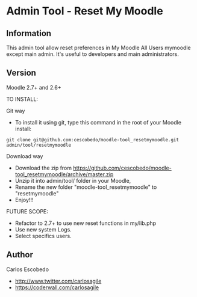 Admin Tool - Reset My Moodle
======================

Information
-----------

This admin tool allow reset preferences in My Moodle All Users mymoodle except main admin.
It's useful to developers and main administrators.

Version  
-------
Moodle 2.7+ and 2.6+

TO INSTALL:

Git way
- To install it using git, type this command in the root of your Moodle install:
```
git clone git@github.com:cescobedo/moodle-tool_resetmymoodle.git admin/tool/resetmymoodle
```


Download way
- Download the zip from <https://github.com/cescobedo/moodle-tool_resetmymoodle/archive/master.zip>
- Unzip it into  admin/tool/ folder in your Moodle,
- Rename the new folder "moodle-tool_resetmymoodle" to "resetmymoodle"
- Enjoy!!!

FUTURE SCOPE:
- Refactor to 2.7+ to use new reset functions in my/lib.php
- Use new system Logs.
- Select specifics users.

Author
------
Carlos Escobedo
- <http://www.twitter.com/carlosagile>
- <https://coderwall.com/carlosagile>

